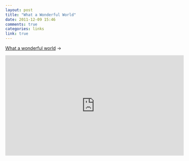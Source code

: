 ```yaml
---
layout: post
title: "What a Wonderful World"
date: 2011-12-09 15:46
comments: true
categories: links
link: true
---
```

[What a wonderful world](http://www.youtube.com/watch?feature=player_embedded&v=B8WHKRzkCOY "What a wonderful world") &rarr;  
<iframe width="560" height="315" src="http://www.youtube.com/embed/B8WHKRzkCOY" frameborder="0" allowfullscreen></iframe>
